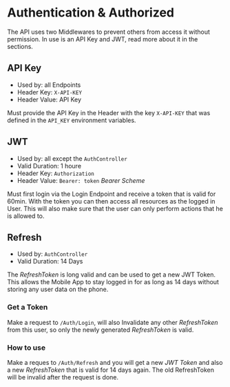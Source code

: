# Authentication & Authorized

The API uses two Middlewares to prevent others from access it without permission. In use is an API Key and JWT, read more about it in the sections.

## API Key

- Used by: all Endpoints
- Header Key: `X-API-KEY`
- Header Value: API Key

Must provide the API Key in the Header with the key `X-API-KEY` that was defined in the `API_KEY` environment variables. 

## JWT

- Used by: all except the `AuthController`
- Valid Duration: 1 houre
- Header Key: `Authorization`
- Header Value: `Bearer: token` *Bearer Scheme*

Must first login via the Login Endpoint and receive a token that is valid for 60min. With the token you can then access all resources as the logged in User. This will also make sure that the user can only perform actions that he is allowed to.

## Refresh

- Used by: `AuthController`
- Valid Duration: 14 Days

The *RefreshToken* is long valid and can be used to get a new JWT Token. This allows the Mobile App to stay logged in for as long as 14 days without storing any user data on the phone.

### Get a Token

Make a request to `/Auth/Login`, will also Invalidate any other *RefreshToken* from this user, so only the newly generated *RefreshToken* is valid.

### How to use

Make a reques to `/Auth/Refresh` and you will get a new *JWT Token* and also a new *RefreshToken* that is valid for 14 days again. The old RefreshToken will be invalid after the request is done.
